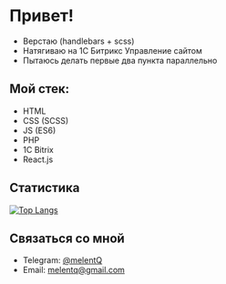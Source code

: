 # Привет!

* Верстаю (handlebars + scss)
* Натягиваю на 1С Битрикс Управление сайтом
* Пытаюсь делать первые два пункта параллельно

## Мой стек:

* HTML
* CSS (SCSS)
* JS (ES6)
* PHP
* 1С Bitrix
* React.js

## Статистика

[![Top Langs](https://github-readme-stats.vercel.app/api/top-langs/?username=melentq)](https://github.com/anuraghazra/github-readme-stats)

## Связаться со мной

* Telegram: [@melentQ](https://t.me/melentq)
* Email: [melentq@gmail.com](mailto:melentq@gmail.com)
